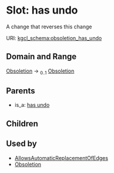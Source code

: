 
# Slot: has undo


A change that reverses this change

URI: [kgcl_schema:obsoletion_has_undo](https://w3id.org/kgcl-schema/obsoletion_has_undo)


## Domain and Range

[Obsoletion](Obsoletion.md) &#8594;  <sub>0..1</sub> [Obsoletion](Obsoletion.md)

## Parents

 *  is_a: [has undo](has_undo.md)

## Children


## Used by

 * [AllowsAutomaticReplacementOfEdges](AllowsAutomaticReplacementOfEdges.md)
 * [Obsoletion](Obsoletion.md)
